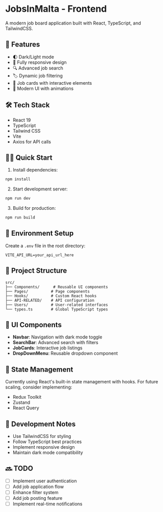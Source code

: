 # JobsInMalta - Frontend

A modern job board application built with React, TypeScript, and TailwindCSS.

## 🚀 Features

- 🌓 Dark/Light mode
- 📱 Fully responsive design
- 🔍 Advanced job search
- 🏷️ Dynamic job filtering
- 💼 Job cards with interactive elements
- 🎨 Modern UI with animations

## 🛠️ Tech Stack

- React 19
- TypeScript
- Tailwind CSS
- Vite
- Axios for API calls

## 🏃‍♂️ Quick Start

1. Install dependencies:
```bash
npm install
```

2. Start development server:
```bash
npm run dev
```

3. Build for production:
```bash
npm run build
```

## 🔧 Environment Setup

Create a `.env` file in the root directory:

```env
VITE_API_URL=your_api_url_here
```

## 📁 Project Structure

```
src/
├── Components/      # Reusable UI components
├── Pages/          # Page components
├── Hooks/          # Custom React hooks
├── API-RELATED/    # API configuration
├── Users/          # User-related interfaces
└── types.ts        # Global TypeScript types
```

## 🎨 UI Components

- **Navbar**: Navigation with dark mode toggle
- **SearchBar**: Advanced search with filters
- **JobCards**: Interactive job listings
- **DropDownMenu**: Reusable dropdown component

## 🔄 State Management

Currently using React's built-in state management with hooks. For future scaling, consider implementing:
- Redux Toolkit
- Zustand
- React Query

## 📝 Development Notes

- Use TailwindCSS for styling
- Follow TypeScript best practices
- Implement responsive design
- Maintain dark mode compatibility

## 🔜 TODO

- [ ] Implement user authentication
- [ ] Add job application flow
- [ ] Enhance filter system
- [ ] Add job posting feature
- [ ] Implement real-time notifications
